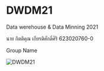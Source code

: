 # DWDM21
Data werehouse &amp; Data Minning 2021


นาย กิตติคุณ เกียรติศักดิ์ศิริ 623020760-0

Group Name


![DWDM21](https://user-images.githubusercontent.com/76930986/142013292-68a3412e-4cd9-418f-9cd8-1735c6f8a6ea.jpg)
